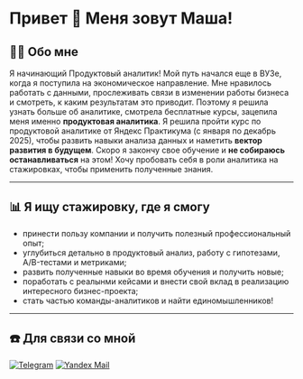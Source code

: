 # Привет 👋 Меня зовут Маша!

## 🙋‍♀️ Обо мне
Я начинающий Продуктовый аналитик! Мой путь начался еще в ВУЗе, когда я поступила на экономическое направление. Мне нравилось работать с данными, прослеживать связи в изменении работы бизнеса и смотреть, к каким результатам это приводит. Поэтому я решила узнать больше об аналитике, смотрела бесплатные курсы, зацепила меня именно **продуктовая аналитика**. Я решила пройти курс по продуктовой аналитике от Яндекс Практикума (с января по декабрь 2025), чтобы развить навыки анализа данных и наметить **вектор развития в будущем**. Скоро я закончу свое обучение и **не собираюсь останавливаться** на этом! Хочу пробовать себя в роли аналитика на стажировках, чтобы применить полученные знания.  
___
## 📊 Я ищу стажировку, где я смогу
- принести пользу компании и получить полезный профессиональный опыт;
- углубиться детально в продуктовый анализ, работу с гипотезами, A/B-тестами и метриками;
- развить полученные навыки во время обучения и получить новые;
- поработать с реалынми кейсами и внести свой вклад в реализацию интересного бизнес-проекта;
- стать частью команды-аналитиков и найти единомышленников!
___
## ☎️ Для связи со мной
[![Telegram](https://shields.fly.dev/badge/-Telegram-4682B4?style=for-the-badge&logo=Telegram&logoColor=FFFFFF)](https://t.me/averkina_ma)
[![Yandex Mail](https://shields.fly.dev/badge/-YandexMail-000000?style=for-the-badge&logo=YandexMail&logoColor=D2691E)](https://mail.yandex.ru/?uid=582049027#inbox)
